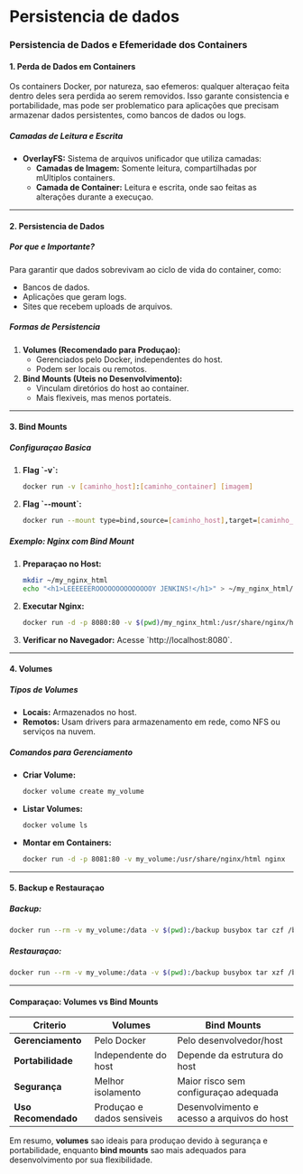 # Persistencia de dados


### **Persistencia de Dados e Efemeridade dos Containers**

#### **1. Perda de Dados em Containers**
Os containers Docker, por natureza, sao efemeros: qualquer alteraçao feita dentro deles sera perdida ao serem removidos. Isso garante consistencia e portabilidade, mas pode ser problematico para aplicações que precisam armazenar dados persistentes, como bancos de dados ou logs.

##### **Camadas de Leitura e Escrita**
- **OverlayFS:** Sistema de arquivos unificador que utiliza camadas:
  - **Camadas de Imagem:** Somente leitura, compartilhadas por mUltiplos containers.
  - **Camada de Container:** Leitura e escrita, onde sao feitas as alterações durante a execuçao.

---

#### **2. Persistencia de Dados**
##### **Por que e Importante?**
Para garantir que dados sobrevivam ao ciclo de vida do container, como:
- Bancos de dados.
- Aplicações que geram logs.
- Sites que recebem uploads de arquivos.

##### **Formas de Persistencia**
1. **Volumes (Recomendado para Produçao):**
   - Gerenciados pelo Docker, independentes do host.
   - Podem ser locais ou remotos.
2. **Bind Mounts (Uteis no Desenvolvimento):**
   - Vinculam diretórios do host ao container.
   - Mais flexiveis, mas menos portateis.

---

#### **3. Bind Mounts**
##### **Configuraçao Basica**
1. **Flag \`-v\`:**
   ```bash
   docker run -v [caminho_host]:[caminho_container] [imagem]
   ```
2. **Flag \`--mount\`:**
   ```bash
   docker run --mount type=bind,source=[caminho_host],target=[caminho_container] [imagem]
   ```

##### **Exemplo: Nginx com Bind Mount**
1. **Preparaçao no Host:**
   ```bash
   mkdir ~/my_nginx_html
   echo "<h1>LEEEEEEROOOOOOOOOOOOOOY JENKINS!</h1>" > ~/my_nginx_html/index.html
   ```
2. **Executar Nginx:**
   ```bash
   docker run -d -p 8080:80 -v $(pwd)/my_nginx_html:/usr/share/nginx/html nginx
   ```
3. **Verificar no Navegador:** Acesse \`http://localhost:8080\`.

---

#### **4. Volumes**
##### **Tipos de Volumes**
- **Locais:** Armazenados no host.
- **Remotos:** Usam drivers para armazenamento em rede, como NFS ou serviços na nuvem.

##### **Comandos para Gerenciamento**
- **Criar Volume:**
  ```bash
  docker volume create my_volume
  ```
- **Listar Volumes:**
  ```bash
  docker volume ls
  ```
- **Montar em Containers:**
  ```bash
  docker run -d -p 8081:80 -v my_volume:/usr/share/nginx/html nginx
  ```

---

#### **5. Backup e Restauraçao**
##### **Backup:**
```bash
docker run --rm -v my_volume:/data -v $(pwd):/backup busybox tar czf /backup/backup.tar.gz /data
```
##### **Restauraçao:**
```bash
docker run --rm -v my_volume:/data -v $(pwd):/backup busybox tar xzf /backup/backup.tar.gz -C /
```

---

#### **Comparaçao: Volumes vs Bind Mounts**
| **Criterio**          | **Volumes**                                | **Bind Mounts**                          |
|------------------------|-------------------------------------------|------------------------------------------|
| **Gerenciamento**      | Pelo Docker                              | Pelo desenvolvedor/host                  |
| **Portabilidade**      | Independente do host                     | Depende da estrutura do host             |
| **Segurança**          | Melhor isolamento                        | Maior risco sem configuraçao adequada    |
| **Uso Recomendado**    | Produçao e dados sensiveis               | Desenvolvimento e acesso a arquivos do host |

Em resumo, **volumes** sao ideais para produçao devido à segurança e portabilidade, enquanto **bind mounts** sao mais adequados para desenvolvimento por sua flexibilidade.

